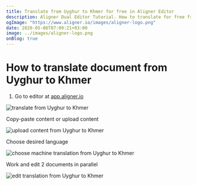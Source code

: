 ```yaml
---
title: Translate from Uyghur to Khmer for free in Aligner Editor
description: Aligner Dual Editor Tutorial. How to translate for free from Uyghur to Khmer. Aligner is multilingual document management platform. 
ogImage: "https://www.aligner.io/images/aligner-logo.png"
date: 2020-05-06T07:09:21+03:00
image: ../images/aligner-logo.png
onBlog: true
---
```


# How to translate document from Uyghur to Khmer

1. Go to editor at [app.aligner.io](https://app.aligner.io "Aligner App web page")

![translate from Uyghur to Khmer](../aligner-blank-editor.png "translate from Uyghur to Khmer")

Copy-paste content or upload content

![upload content from Uyghur to Khmer](../aligner-uploaded-document.png "upload content from Uyghur to Khmer")

Choose desired language

![choose machine translation from Uyghur to Khmer](../aligner-language-dropdown.png "choose machine translation from Uyghur to Khmer")

Work and edit 2 documents in parallel

![edit translation from Uyghur to Khmer](../aligner-double-sitded-editor.png "edit translation from Uyghur to Khmer")

